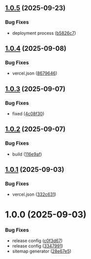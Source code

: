 ## [1.0.5](https://github.com/Asibul07/angular-blog/compare/v1.0.4...v1.0.5) (2025-09-23)


### Bug Fixes

* deployment process ([b5826c7](https://github.com/Asibul07/angular-blog/commit/b5826c730f9afc3077b3adde3c4da6859f453004))

## [1.0.4](https://github.com/Asibul07/angular-blog/compare/v1.0.3...v1.0.4) (2025-09-08)


### Bug Fixes

* vercel.json ([8679646](https://github.com/Asibul07/angular-blog/commit/8679646595f5eddbccf1d8020c223294f6ba3f4f))

## [1.0.3](https://github.com/Asibul07/angular-blog/compare/v1.0.2...v1.0.3) (2025-09-07)


### Bug Fixes

* fixed ([4c08f30](https://github.com/Asibul07/angular-blog/commit/4c08f304580e09bfde4e31593746361718b7a0fa))

## [1.0.2](https://github.com/Asibul07/angular-blog/compare/v1.0.1...v1.0.2) (2025-09-07)


### Bug Fixes

* build ([116e9af](https://github.com/Asibul07/angular-blog/commit/116e9af6c3fe6c46713854511629c3a48ce58f57))

## [1.0.1](https://github.com/Asibul07/angular-blog/compare/v1.0.0...v1.0.1) (2025-09-03)


### Bug Fixes

* vercel.json ([332c631](https://github.com/Asibul07/angular-blog/commit/332c631f5a8ed733ad94c3cd2ede87f3bae217ec))

# 1.0.0 (2025-09-03)


### Bug Fixes

* release config ([c0f3d67](https://github.com/Asibul07/angular-blog/commit/c0f3d6721446d004b6f191da170fcd25ff640b66))
* release config ([3347991](https://github.com/Asibul07/angular-blog/commit/3347991c33a4cc3914ea2ef45d6e73feb22771df))
* sitemap generator ([28e67e5](https://github.com/Asibul07/angular-blog/commit/28e67e52e8fef531de3b780fca48676fddbf5556))
